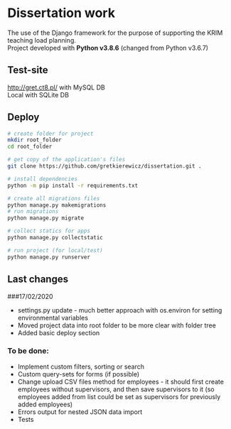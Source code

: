 # Dissertation work

The use of the Django framework for the purpose of supporting the KRIM teaching load planning.\
Project developed with **Python v3.8.6** (changed from Python v3.6.7)

## Test-site

http://gret.ct8.pl/ with MySQL DB\
Local with SQLite DB

## Deploy

```bash
# create folder for project
mkdir root_folder
cd root_folder

# get copy of the application's files
git clone https://github.com/gretkierewicz/dissertation.git .

# install dependencies
python -m pip install -r requirements.txt

# create all migrations files
python manage.py makemigrations
# run migrations
python manage.py migrate

# collect statics for apps
python manage.py collectstatic

# run project (for local/test)
python manage.py runserver
```

## Last changes
###17/02/2020

- settings.py update - much better approach with os.environ for setting environmental variables
- Moved project data into root folder to be more clear with folder tree
- Added basic deploy section

### To be done:

- Implement custom filters, sorting or search
- Custom query-sets for forms (if possible)
- Change upload CSV files method for employees - it should first create employees without supervisors, and then save 
  supervisors to it (so employees added from list could be set as supervisors for previously added employees)
- Errors output for nested JSON data import
- Tests
